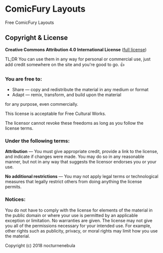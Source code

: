 # ComicFury Layouts
Free ComicFury Layouts


## Copyright & License

**Creative Commons Attribution 4.0 International License** ([full license](https://creativecommons.org/licenses/by/4.0/legalcode))

TL;DR You can use them in any way for personal or commercial use, just add credit somewhere on the site and you're good to go. 👍

### You are free to:
- Share — copy and redistribute the material in any medium or format
- Adapt — remix, transform, and build upon the material

for any purpose, even commercially.

This license is acceptable for Free Cultural Works.

The licensor cannot revoke these freedoms as long as you follow the license terms.

### Under the following terms:
**Attribution** — You must give appropriate credit, provide a link to the license, and indicate if changes were made. You may do so in any reasonable manner, but not in any way that suggests the licensor endorses you or your use.

**No additional restrictions** — You may not apply legal terms or technological measures that legally restrict others from doing anything the license permits.

### Notices:
You do not have to comply with the license for elements of the material in the public domain or where your use is permitted by an applicable exception or limitation.
No warranties are given. The license may not give you all of the permissions necessary for your intended use. For example, other rights such as publicity, privacy, or moral rights may limit how you use the material.

Copyright (c) 2018 nocturnenebula
